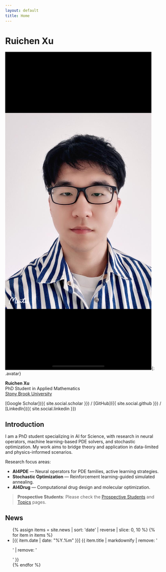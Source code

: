 ```yaml
---
layout: default
title: Home
---
```

# Ruichen Xu

![avatar](/assets/img/avatar.jpg){: .avatar}

**Ruichen Xu**  
PhD Student in Applied Mathematics  
[Stony Brook University](https://www.stonybrook.edu)

[Google Scholar]({{ site.social.scholar }}) / [GitHub]({{ site.social.github }}) / [LinkedIn]({{ site.social.linkedin }})

## Introduction
I am a PhD student specializing in AI for Science, with research in neural operators, machine learning-based PDE solvers, and stochastic optimization. My work aims to bridge theory and application in data-limited and physics-informed scenarios.

Research focus areas:
- **AI4PDE** — Neural operators for PDE families, active learning strategies.
- **Stochastic Optimization** — Reinforcement learning-guided simulated annealing.
- **AI4Drug** — Computational drug design and molecular optimization.

> **Prospective Students**: Please check the [Prospective Students](/prospective/) and [Topics](/topics/) pages.

## News
<ul class="news">
{% assign items = site.news | sort: 'date' | reverse | slice: 0, 10 %}
{% for item in items %}
  <li>
    <span class="date">[{{ item.date | date: "%Y.%m" }}]</span>
    <span class="entry">{{ item.title | markdownify | remove: '<p>' | remove: '</p>' }}</span>
  </li>
{% endfor %}
</ul>
